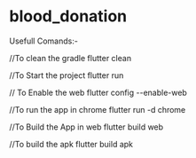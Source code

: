 # blood_donation

Usefull Comands:-

//To clean the gradle
flutter clean

//To Start the project
flutter run

// To Enable the web
flutter config --enable-web

//To run the app in chrome
flutter run -d chrome

//To Build the App in web
flutter build web

//To build the apk
flutter build apk
